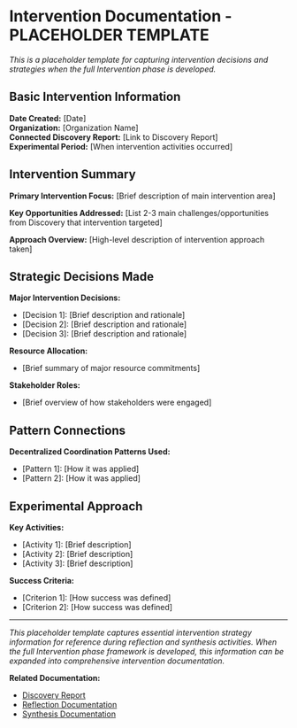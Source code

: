 # Intervention Documentation - PLACEHOLDER TEMPLATE

*This is a placeholder template for capturing intervention decisions and strategies when the full Intervention phase is developed.*

## Basic Intervention Information

**Date Created:** [Date]  
**Organization:** [Organization Name]  
**Connected Discovery Report:** [Link to Discovery Report]  
**Experimental Period:** [When intervention activities occurred]

## Intervention Summary

**Primary Intervention Focus:** [Brief description of main intervention area]

**Key Opportunities Addressed:** [List 2-3 main challenges/opportunities from Discovery that intervention targeted]

**Approach Overview:** [High-level description of intervention approach taken]

## Strategic Decisions Made

**Major Intervention Decisions:**
- [Decision 1]: [Brief description and rationale]
- [Decision 2]: [Brief description and rationale]
- [Decision 3]: [Brief description and rationale]

**Resource Allocation:**
- [Brief summary of major resource commitments]

**Stakeholder Roles:**
- [Brief overview of how stakeholders were engaged]

## Pattern Connections

**Decentralized Coordination Patterns Used:**
- [Pattern 1]: [How it was applied]
- [Pattern 2]: [How it was applied]

## Experimental Approach

**Key Activities:**
- [Activity 1]: [Brief description]
- [Activity 2]: [Brief description]
- [Activity 3]: [Brief description]

**Success Criteria:**
- [Criterion 1]: [How success was defined]
- [Criterion 2]: [How success was defined]

---

*This placeholder template captures essential intervention strategy information for reference during reflection and synthesis activities. When the full Intervention phase framework is developed, this information can be expanded into comprehensive intervention documentation.*

**Related Documentation:**
- [Discovery Report](notes/dao-primitives/implementation/guides/experiment-documentation/discovery/discovery.md)
- [Reflection Documentation](notes/dao-primitives/implementation/guides/experiment-documentation/reflection/reflection.md)
- [Synthesis Documentation](notes/dao-primitives/implementation/guides/experiment-documentation/synthesis/synthesis.md)